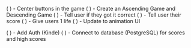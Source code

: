 ( ) - Center buttons in the game
( ) - Create an Ascending Game and Descending Game
( ) - Tell user if they got it correct
( ) - Tell user their score
( ) - Give users 1 life
( ) - Update to animation UI

( ) - Add Auth (Kinde)
( ) - Connect to database (PostgreSQL) for scores and high scores
